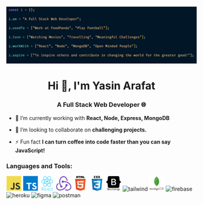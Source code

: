 ![logo](https://github.com/yasin-arafat-389/yasin-arafat-389/blob/main/github-cover-image.png)
<h1 align="center">Hi 👋, I'm Yasin Arafat</h1>
<h3 align="center">A Full Stack Web Developer 🌐</h3>

- 🔭 I’m currently working with **React, Node, Express, MongoDB**

- 👯 I’m looking to collaborate on **challenging projects.**

- ⚡ Fun fact **I can turn coffee into code faster than you can say JavaScript!**




<h3 align="left">Languages and Tools:</h3>
<p align="left"> 
<img src="https://raw.githubusercontent.com/devicons/devicon/master/icons/javascript/javascript-original.svg" alt="javascript" width="40" height="40"/> 
<img src="https://raw.githubusercontent.com/devicons/devicon/master/icons/typescript/typescript-original.svg" alt="typescript" width="40" height="40"/> </a> 
<img src="https://raw.githubusercontent.com/devicons/devicon/master/icons/react/react-original-wordmark.svg" alt="react" width="40" height="40"/> 
<img src="https://raw.githubusercontent.com/devicons/devicon/master/icons/redux/redux-original.svg" alt="redux" width="40" height="40"/>
<img src="https://raw.githubusercontent.com/devicons/devicon/master/icons/html5/html5-original-wordmark.svg" alt="html5" width="40" height="40"/> 
<img src="https://raw.githubusercontent.com/devicons/devicon/master/icons/css3/css3-original-wordmark.svg" alt="css3" width="40" height="40"/>  
<img src="https://raw.githubusercontent.com/devicons/devicon/master/icons/bootstrap/bootstrap-plain-wordmark.svg" alt="bootstrap" width="40" height="40"/> 
<img src="https://www.vectorlogo.zone/logos/tailwindcss/tailwindcss-icon.svg" alt="tailwind" width="40" height="40"/> 
<img src="https://raw.githubusercontent.com/devicons/devicon/master/icons/mongodb/mongodb-original-wordmark.svg" alt="mongodb" width="40" height="40"/>
<img src="https://www.vectorlogo.zone/logos/firebase/firebase-icon.svg" alt="firebase" width="40" height="40"/>  
<img src="https://www.vectorlogo.zone/logos/heroku/heroku-icon.svg" alt="heroku" width="40" height="40"/>  
<img src="https://www.vectorlogo.zone/logos/figma/figma-icon.svg" alt="figma" width="40" height="40"/>  
<img src="https://www.vectorlogo.zone/logos/getpostman/getpostman-icon.svg" alt="postman" width="40" height="40"/>   
</p>



